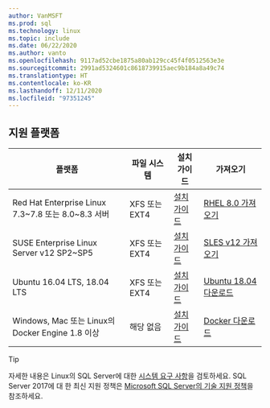 ```yaml
---
author: VanMSFT
ms.prod: sql
ms.technology: linux
ms.topic: include
ms.date: 06/22/2020
ms.author: vanto
ms.openlocfilehash: 9117ad52cbe1875a80ab129cc45f4f0512563e3e
ms.sourcegitcommit: 2991ad5324601c8618739915aec9b184a8a49c74
ms.translationtype: HT
ms.contentlocale: ko-KR
ms.lasthandoff: 12/11/2020
ms.locfileid: "97351245"
---
```

## <a name="supported-platforms"></a>지원 플랫폼

| 플랫폼 | 파일 시스템 | 설치 가이드 | 가져오기 |
|-----|-----|-----|-----|
| Red Hat Enterprise Linux 7.3~7.8 또는 8.0~8.3 서버 | XFS 또는 EXT4 | [설치 가이드](../linux/quickstart-install-connect-red-hat.md) | [RHEL 8.0 가져오기](https://access.redhat.com/products/red-hat-enterprise-linux/evaluation) |
| SUSE Enterprise Linux Server v12 SP2~SP5 | XFS 또는 EXT4 | [설치 가이드](../linux/quickstart-install-connect-suse.md) | [SLES v12 가져오기](https://www.suse.com/products/server) |
| Ubuntu 16.04 LTS, 18.04 LTS | XFS 또는 EXT4 | [설치 가이드](../linux/quickstart-install-connect-ubuntu.md) | [Ubuntu 18.04 다운로드](http://releases.ubuntu.com/bionic/) |
| Windows, Mac 또는 Linux의 Docker Engine 1.8 이상 | 해당 없음 | [설치 가이드](../linux/quickstart-install-connect-docker.md) | [Docker 다운로드](https://www.docker.com/get-started) |

> [!TIP]
> 자세한 내용은 Linux의 SQL Server에 대한 [시스템 요구 사항](../linux/sql-server-linux-setup.md#system)을 검토하세요. SQL Server 2017에 대 한 최신 지원 정책은 [Microsoft SQL Server의 기술 지원 정책](https://support.microsoft.com/help/4047326/support-policy-for-microsoft-sql-server)을 참조하세요.